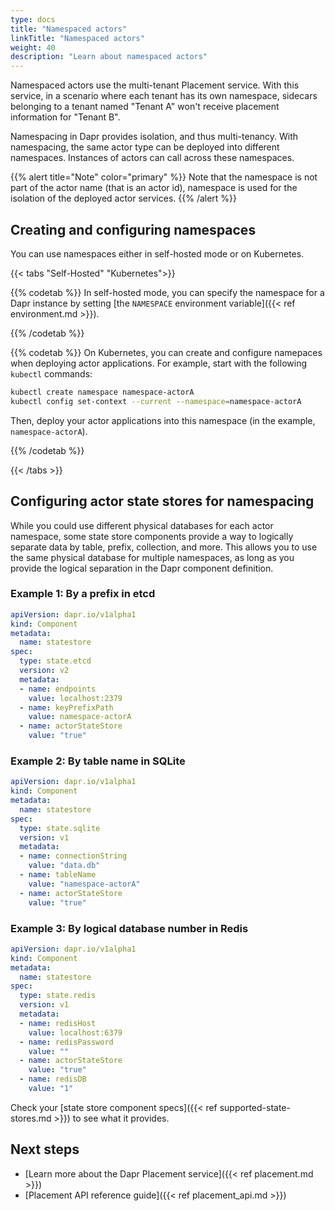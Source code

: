 ```yaml
---
type: docs
title: "Namespaced actors"
linkTitle: "Namespaced actors"
weight: 40
description: "Learn about namespaced actors"
---
```


Namespaced actors use the multi-tenant Placement service. With this service, in a scenario where each tenant has its own namespace, sidecars belonging to a tenant named "Tenant A" won't receive placement information for "Tenant B". 

Namespacing in Dapr provides isolation, and thus multi-tenancy. With namespacing, the same actor type can be deployed into different namespaces. Instances of actors can call across these namespaces. 

{{% alert title="Note" color="primary" %}}
Note that the namespace is not part of the actor name (that is an actor id), namespace is used for the isolation of the deployed actor services.
{{% /alert %}}

## Creating and configuring namespaces

You can use namespaces either in self-hosted mode or on Kubernetes.

{{< tabs "Self-Hosted" "Kubernetes">}}

{{% codetab %}}
In self-hosted mode, you can specify the namespace for a Dapr instance by setting [the `NAMESPACE` environment variable]({{< ref environment.md >}}).

{{% /codetab %}}

{{% codetab %}}
On Kubernetes, you can create and configure namepaces when deploying actor applications. For example, start with the following `kubectl` commands:

```bash
kubectl create namespace namespace-actorA
kubectl config set-context --current --namespace=namespace-actorA
```

Then, deploy your actor applications into this namespace (in the example, `namespace-actorA`).

{{% /codetab %}}

{{< /tabs >}}

## Configuring actor state stores for namespacing

While you could use different physical databases for each actor namespace, some state store components provide a way to logically separate data by table, prefix, collection, and more. This allows you to use the same physical database for multiple namespaces, as long as you provide the logical separation in the Dapr component definition.

### Example 1: By a prefix in etcd

```yaml
apiVersion: dapr.io/v1alpha1
kind: Component
metadata:
  name: statestore
spec:
  type: state.etcd
  version: v2
  metadata:
  - name: endpoints
    value: localhost:2379
  - name: keyPrefixPath
    value: namespace-actorA
  - name: actorStateStore
    value: "true"
```

### Example 2: By table name in SQLite

```yaml
apiVersion: dapr.io/v1alpha1
kind: Component
metadata:
  name: statestore
spec:
  type: state.sqlite
  version: v1
  metadata:
  - name: connectionString
    value: "data.db"
  - name: tableName
    value: "namespace-actorA"
  - name: actorStateStore
    value: "true"
```

### Example 3: By logical database number in Redis

```yaml
apiVersion: dapr.io/v1alpha1
kind: Component
metadata:
  name: statestore
spec:
  type: state.redis
  version: v1
  metadata:
  - name: redisHost
    value: localhost:6379
  - name: redisPassword
    value: ""
  - name: actorStateStore
    value: "true"
  - name: redisDB
    value: "1"
```

Check your [state store component specs]({{< ref supported-state-stores.md >}}) to see what it provides.

## Next steps
- [Learn more about the Dapr Placement service]({{< ref placement.md >}})
- [Placement API reference guide]({{< ref placement_api.md >}})